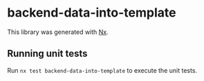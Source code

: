 # backend-data-into-template

This library was generated with [Nx](https://nx.dev).

## Running unit tests

Run `nx test backend-data-into-template` to execute the unit tests.
